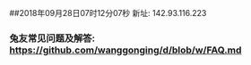 ##2018年09月28日07时12分07秒 新址: 142.93.116.223
### 兔友常见问题及解答: https://github.com/wanggonging/d/blob/w/FAQ.md
